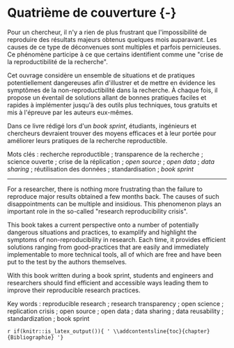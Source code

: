 # Quatrième de couverture  {-}

Pour un chercheur, il n'y a rien de plus frustrant que l'impossibilité de
reproduire des résultats majeurs obtenus quelques mois auparavant. Les causes
de ce type de déconvenues sont multiples et parfois pernicieuses. Ce phénomène
participe à ce que certains identifient comme une "crise de la reproductibilité
de la recherche".

Cet ouvrage considère un ensemble de situations et de pratiques potentiellement
dangereuses afin d'illustrer et de mettre en évidence les symptômes de la non-reproductibilité dans la recherche. À chaque fois, il propose un éventail
de solutions allant de bonnes pratiques faciles et rapides à implémenter
jusqu'à des outils plus techniques, tous gratuits et mis à l'épreuve par les
auteurs eux-mêmes.

Dans ce livre rédigé lors d'un *book sprint*, étudiants, ingénieurs et chercheurs devraient trouver des moyens
efficaces et à leur portée pour améliorer leurs pratiques de la recherche
reproductible.

Mots clés : recherche reproductible ; transparence de la recherche ; science ouverte ; crise de la réplication ; *open source* ; *open data* ; *data sharing* ; réutilisation des données ; standardisation ; *book sprint* 

-----

For a researcher, there is nothing more frustrating than the failure to
reproduce major results obtained a few months back. The causes of such
disappointments can be multiple and insidious. This phenomenon plays an
important role in the so-called "research reproducibility crisis".

This book takes a current perspective onto a number of potentially dangerous
situations and practices, to examplify and highlight the symptoms of
non-reproducibility in research. Each time, it provides efficient solutions
ranging from good-practices that are easily and immediately implementable to
more technical tools, all of which are free and have been put to the test by
the authors themselves.

With this book written during a book sprint, students and engineers and researchers should find efficient and
accessible ways leading them to improve their reproducible research practices.

Key words : reproducible research ; research transparency ; open science ; replication crisis ; open source ; open data ; data sharing ; data reusability ; standardization ; book sprint 


`r if(knitr::is_latex_output()){ '
\\addcontentsline{toc}{chapter}{Bibliographie}
'}`

